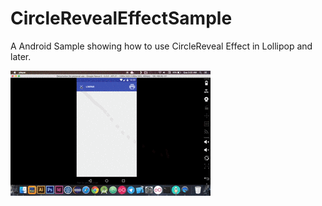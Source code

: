 # CircleRevealEffectSample
A Android Sample showing how to use CircleReveal Effect in Lollipop and later.

![alt tag](https://raw.githubusercontent.com/haroldolivieri/CircleRevealEffectSample/master/animation.gif)

